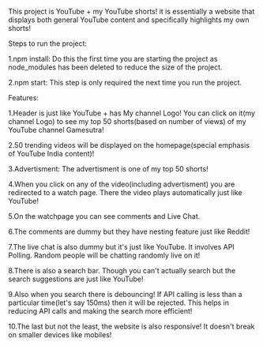 This project is YouTube + my YouTube shorts! it is essentially a website that displays both general YouTube content and specifically highlights my own shorts!

Steps to run the project:

1.npm install: Do this the first time you are starting the project as node_modules has been deleted to reduce the size of the project.

2.npm start: This step is only required the next time you run the project. 

Features:

1.Header is just like YouTube + has My channel Logo! You can click on it(my channel Logo) to see my top 50 shorts(based on number of views) of my YouTube channel Gamesutra!

2.50 trending videos will be displayed on the homepage(special emphasis of YouTube India content)!

3.Advertisment: The advertisment is one of my top 50 shorts!

4.When you click on any of the video(including advertisment) you are redirected to a watch page. There the video plays automatically just like YouTube!

5.On the watchpage you can see comments and Live Chat. 

6.The comments are dummy but they have nesting feature just like Reddit!

7.The live chat is also dummy but it's just like YouTube. It involves API Polling. Random people will be chatting randomly live on it!

8.There is also a search bar. Though you can't actually search but the search suggestions are just like YouTube!

9.Also when you search there is debouncing! If API calling is less than a particular time(let's say 150ms) then it will be rejected. This helps in reducing API calls and making the search more efficient!

10.The last but not the least, the website is also responsive! It doesn't break on smaller devices like mobiles!
